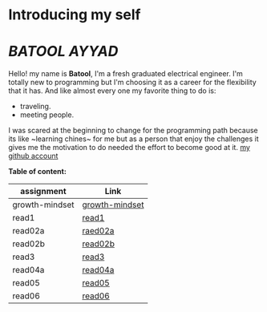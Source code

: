 # Introducing my self
# *BATOOL AYYAD*

Hello!
my name is **Batool**,
I'm a fresh graduated electrical engineer. I'm totally new to programming but I'm choosing it as a career for the flexibility that it has. 
And like almost every one my favorite thing to do is: 
- traveling.
-  meeting people.

I was scared at the beginning to change for the programming path because its like ~learning chines~ for me but as a person that enjoy the challenges it gives me the motivation to do needed the effort to become good at it.
[my github account](https://github.com/Batoolayyad)



**Table of content:**

|        assignment        |         Link                         |
|--------------------------|--------------------------------------|   
|         growth-mindset   | [growth-mindset](growth-mindset.md)  |
|         read1            | [read1](read1.md)                    |
|         read02a          | [raed02a](read02a.md)                |
|         read02b          | [read02b](read02b.md)                |
|         read3            | [read3](read3.md)                    |
|         read04a          | [read04a](read04a.md)                |
|         read05           | [read05](read05.md)                  |
|         read06           | [read06](read06.md)                  |